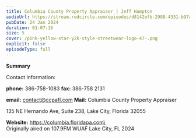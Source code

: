 ```yaml
---
title: Columbia County Property Appraiser | Jeff Hampton
audioUrl: https://stream.redcircle.com/episodes/d8142efb-2988-4331-b97a-a1ab14b3442e/stream.mp3
pubDate: 24 Jan 2024
duration: 01:07:16
size: 5
cover: /pink-yellow-star-y2k-style-streetwear-logo-47-.png
explicit: false
episodeType: full
---
```

**Summary** 

Contact information:

**phone:** 386-758-1083 **fax:** 386-758 2131

**email:** contact@ccpafl.com **Mail:** Columbia County Property Appraiser

135 NE Hernando Ave, Suite 238, Lake City, Florida 32055 

**Website:** https://columbia.floridapa.com\
\
Originally aired on 107.9FM WUAF Lake City, FL 2024